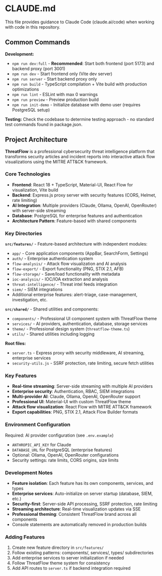 # CLAUDE.md

This file provides guidance to Claude Code (claude.ai/code) when working with code in this repository.

## Common Commands

**Development:**
- `npm run dev:full` - **Recommended**: Start both frontend (port 5173) and backend proxy (port 3001)
- `npm run dev` - Start frontend only (Vite dev server)
- `npm run server` - Start backend proxy only
- `npm run build` - TypeScript compilation + Vite build with production optimizations
- `npm run lint` - ESLint with max 0 warnings
- `npm run preview` - Preview production build
- `npm run init-demo` - Initialize database with demo user (requires PostgreSQL setup)

**Testing:** Check the codebase to determine testing approach - no standard test commands found in package.json.

## Project Architecture

**ThreatFlow** is a professional cybersecurity threat intelligence platform that transforms security articles and incident reports into interactive attack flow visualizations using the MITRE ATT&CK framework.

### Core Technologies
- **Frontend**: React 18 + TypeScript, Material-UI, React Flow for visualization, Vite build
- **Backend**: Express.js proxy server with security features (CORS, Helmet, rate limiting)
- **AI Integration**: Multiple providers (Claude, Ollama, OpenAI, OpenRouter) with server-side streaming
- **Database**: PostgreSQL for enterprise features and authentication
- **Architecture Pattern**: Feature-based with shared components

### Key Directories

**`src/features/`** - Feature-based architecture with independent modules:
- `app/` - Core application components (AppBar, SearchForm, Settings)
- `auth/` - Enterprise authentication system
- `flow-analysis/` - Attack flow visualization and AI analysis
- `flow-export/` - Export functionality (PNG, STIX 2.1, AFB)
- `flow-storage/` - Save/load functionality with metadata
- `ioc-analysis/` - IOC/IOA extraction and analysis
- `threat-intelligence/` - Threat intel feeds integration
- `siem/` - SIEM integrations
- Additional enterprise features: alert-triage, case-management, investigation, etc.

**`src/shared/`** - Shared utilities and components:
- `components/` - Professional UI component system with ThreatFlow theme
- `services/` - AI providers, authentication, database, storage services
- `theme/` - Professional design system (`threatflow-theme.ts`)
- `utils/` - Shared utilities including logging

**Root files:**
- `server.ts` - Express proxy with security middleware, AI streaming, enterprise services
- `security-utils.js` - SSRF protection, rate limiting, secure fetch utilities

### Key Features
- **Real-time streaming**: Server-side streaming with multiple AI providers
- **Enterprise security**: Authentication, RBAC, SIEM integrations
- **Multi-provider AI**: Claude, Ollama, OpenAI, OpenRouter support
- **Professional UI**: Material-UI with custom ThreatFlow theme
- **Attack flow visualization**: React Flow with MITRE ATT&CK framework
- **Export capabilities**: PNG, STIX 2.1, Attack Flow Builder formats

### Environment Configuration
Required: AI provider configuration (see `.env.example`)
- `ANTHROPIC_API_KEY` for Claude
- `DATABASE_URL` for PostgreSQL (enterprise features)
- Optional: Ollama, OpenAI, OpenRouter configurations
- Security settings: rate limits, CORS origins, size limits

### Development Notes
- **Feature isolation**: Each feature has its own components, services, and types
- **Enterprise services**: Auto-initialize on server startup (database, SIEM, etc.)
- **Security-first**: Server-side API processing, SSRF protection, rate limiting
- **Streaming architecture**: Real-time visualization updates via SSE
- **Professional theming**: Consistent ThreatFlow brand across all components
- Console statements are automatically removed in production builds

### Adding Features
1. Create new feature directory in `src/features/`
2. Follow existing patterns: components/, services/, types/ subdirectories
3. Add enterprise services to server initialization if needed
4. Follow ThreatFlow theme system for consistency
5. Add API routes to `server.ts` if backend integration required
